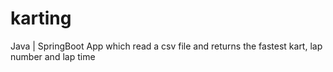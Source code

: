 # karting
Java | SpringBoot App which read a csv file and returns the fastest kart, lap number and lap time
